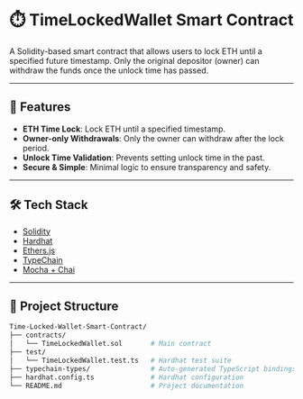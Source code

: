 # ⏱️ TimeLockedWallet Smart Contract

A Solidity-based smart contract that allows users to lock ETH until a specified future timestamp. Only the original depositor (owner) can withdraw the funds once the unlock time has passed.

---

## 🧠 Features

- **ETH Time Lock**: Lock ETH until a specified timestamp.
- **Owner-only Withdrawals**: Only the owner can withdraw after the lock period.
- **Unlock Time Validation**: Prevents setting unlock time in the past.
- **Secure & Simple**: Minimal logic to ensure transparency and safety.

---

## 🛠️ Tech Stack

- [Solidity](https://soliditylang.org/)
- [Hardhat](https://hardhat.org/)
- [Ethers.js](https://docs.ethers.org/)
- [TypeChain](https://github.com/dethcrypto/TypeChain)
- [Mocha + Chai](https://mochajs.org/)

---

## 📁 Project Structure

```bash
Time-Locked-Wallet-Smart-Contract/
├── contracts/
│   └── TimeLockedWallet.sol       # Main contract
├── test/
│   └── TimeLockedWallet.test.ts   # Hardhat test suite
├── typechain-types/               # Auto-generated TypeScript bindings
├── hardhat.config.ts              # Hardhat configuration
└── README.md                      # Project documentation
